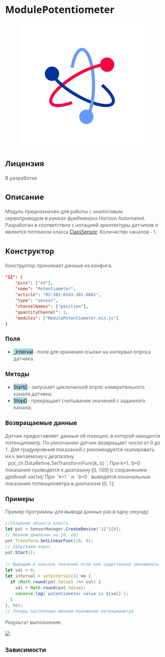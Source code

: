 <div style = "font-family: 'Open Sans', sans-serif; font-size: 16px">

# ModulePotentiometer

<div style = "color: #555">
    <p align="center">
    <img src="logo.png" width="400" title="hover text">
    </p>
</div>

## Лицензия

<div style = "color: #555">
В разработке
</div>

## Описание
<div style = "color: #555">

Модуль предназначен для работы с аналоговым сервоприводом в рамках фреймворка Horizon Automated. Разработан в соответствии с нотацией архитектуры датчиков и является потомком класса [ClassSensor](https://github.com/Konkery/ModuleSensorArchitecture/blob/main/README.md). Количество каналов - 1. 

</div>

## Конструктор
<div style = "color: #555">

Конструктор принимает данные из конфига.
```json
"12": {
    "pins": ["A3"],
    "name": "Potentiometer",
    "article": "02-501-0103-201-0001",
    "type": "sensor",
    "channelNames": ["position"],
    "quantityChannel": 1,
    "modules": ["ModulePotentiometer.min.js"]
}
```
</div>

### Поля
<div style = "color: #555">

- <mark style="background-color: lightblue">_Interval</mark> - поле для хранения ссылки на интервал опроса датчика.
</div>

### Методы
<div style = "color: #555">

- <mark style="background-color: lightblue">Start()</mark> - запускает циклический опрос измерительного канала датчика;
- <mark style="background-color: lightblue">Stop()</mark> - прекращает считывание значений с заданного канала;
</div>

### Возвращаемые данные
<div style = "color: #555">
Датчик предоставляет данные об позиции, в которой находится потенциометр. По-умолчанию датчик возвращает число от 0 до 1.
Для градуировния показаний с рекомендуется скалировать их к желаемому к диапазону `pot_ch.DataRefine.SetTransformFunc(k, b)`; 
При k=1, b=0 показания приводятся к диапазону  [0, 100] (с сохранением дробной части);
При `k=1` и `b=0` выводятся изначальные показания потенциометра в диапазоне [0, 1].
</div>

### Примеры
<div style = "color: #555">
Пример программы для вывода данных раз в одну секунду:

```js
//Создание объекта класса
let pot = SensorManager.CreateDevice('12')[0];
// Меняем диапазон на [0, 10]
pot.Transform.SetLinearFunc(10, 0);
// Запускаем опрос 
pot.Start();

// Выводим в консоль значение если оно существенно обновилось
let val = 0;
let interval = setInterval(() => {
  if (Math.round(pot.Value) !== val) {
    val = Math.round(pot.Value);
    console.log(`potentiometer value is ${val}`);
  }
}, 50);
// Теперь постепенно меняем положение потенциометра
```
Результат выполнения:
<div align='left'>
    <img src='./res/example-1.png'>
</div>

</div>

### Зависимости
<div style = "color: #555">

</div>

</div>
